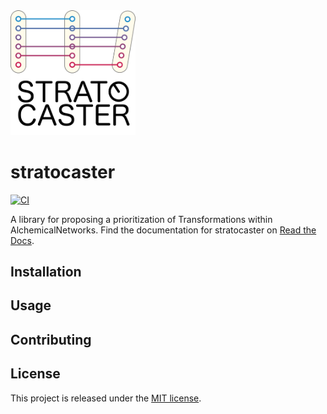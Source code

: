 <img src="docs/assets/logo/stratocaster_logo_full.png" alt="stratocaster" width="200"/>

# stratocaster

[![CI](https://github.com/OpenFreeEnergy/stratocaster/actions/workflows/tests.yaml/badge.svg)](https://github.com/OpenFreeEnergy/stratocaster/actions/workflows/tests.yaml)

A library for proposing a prioritization of Transformations within AlchemicalNetworks.
Find the documentation for stratocaster on [Read the Docs](https://stratocaster.readthedocs.io/en/latest/).

## Installation

## Usage

## Contributing

## License

This project is released under the [MIT license](./LICENSE).